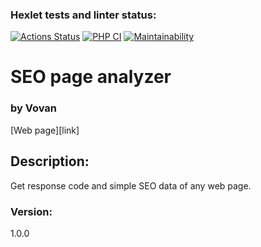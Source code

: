 ### Hexlet tests and linter status:
[![Actions Status](https://github.com/vladimir-xz/php-project-9/actions/workflows/hexlet-check.yml/badge.svg)](https://github.com/vladimir-xz/php-project-9/actions)
[![PHP CI](https://github.com/vladimir-xz/php-project-9/actions/workflows/php-cs.yml/badge.svg)](https://github.com/vladimir-xz/php-project-9/actions/workflows/php-cs.yml)
[![Maintainability](https://api.codeclimate.com/v1/badges/8c23c0674e98c889e1bb/maintainability)](https://codeclimate.com/github/vladimir-xz/php-project-9/maintainability)


<h1>SEO page analyzer</h1>
<h3>by Vovan</h3>
[Web page][link]

[link]: https://php-project-9-uedt.onrender.com

<h2>Description:</h2>

<p>Get response code and simple SEO data of any web page.</p>

<h3>Version:</h3>
<p>1.0.0</p>
